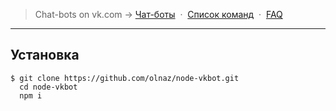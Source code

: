 
> Chat-bots on vk.com →
> [Чат-боты](https://vk.com/botsforchats) &nbsp;&middot;&nbsp;
> [Список команд](https://vk.com/page-110327182_51316051) &nbsp;&middot;&nbsp;
> [FAQ](https://vk.com/page-110327182_51827803)

  ---

## Установка
    $ git clone https://github.com/olnaz/node-vkbot.git
      cd node-vkbot
      npm i
